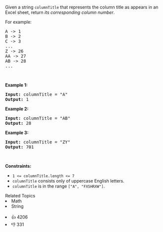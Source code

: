 <p>Given a string <code>columnTitle</code> that represents the column title as appears in an Excel sheet, return <em>its corresponding column number</em>.</p>

<p>For example:</p>

<pre>
A -&gt; 1
B -&gt; 2
C -&gt; 3
...
Z -&gt; 26
AA -&gt; 27
AB -&gt; 28 
...
</pre>

<p>&nbsp;</p> 
<p><strong class="example">Example 1:</strong></p>

<pre>
<strong>Input:</strong> columnTitle = "A"
<strong>Output:</strong> 1
</pre>

<p><strong class="example">Example 2:</strong></p>

<pre>
<strong>Input:</strong> columnTitle = "AB"
<strong>Output:</strong> 28
</pre>

<p><strong class="example">Example 3:</strong></p>

<pre>
<strong>Input:</strong> columnTitle = "ZY"
<strong>Output:</strong> 701
</pre>

<p>&nbsp;</p> 
<p><strong>Constraints:</strong></p>

<ul> 
 <li><code>1 &lt;= columnTitle.length &lt;= 7</code></li> 
 <li><code>columnTitle</code> consists only of uppercase English letters.</li> 
 <li><code>columnTitle</code> is in the range <code>["A", "FXSHRXW"]</code>.</li> 
</ul>

<div><div>Related Topics</div><div><li>Math</li><li>String</li></div></div><br><div><li>👍 4206</li><li>👎 331</li></div>